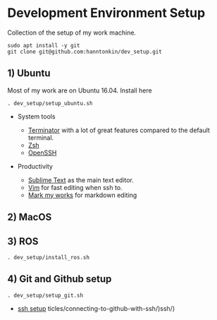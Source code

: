 # Development Environment Setup

Collection of the setup of my work machine.

```
sudo apt install -y git
git clone git@github.com:hanntonkin/dev_setup.git
```

## 1) Ubuntu

Most of my work are on Ubuntu 16.04. Install here

```
. dev_setup/setup_ubuntu.sh
```

* System tools
	- [Terminator]() with a lot of great features compared to the default terminal. 
	- [Zsh]() 
	- [OpenSSH]()

* Productivity
	- [Sublime Text]() as the main text editor.
	- [Vim]() for fast editing when ssh to.
	- [Mark my works]() for markdown editing


## 2) MacOS

## 3) ROS
```
. dev_setup/install_ros.sh
```
## 4) Git and Github setup
```
. dev_setup/setup_git.sh
```
* [ssh setup](https://help.github.com/articles/connecting-to-github-with-ssh/)
ticles/connecting-to-github-with-ssh/)ssh/)